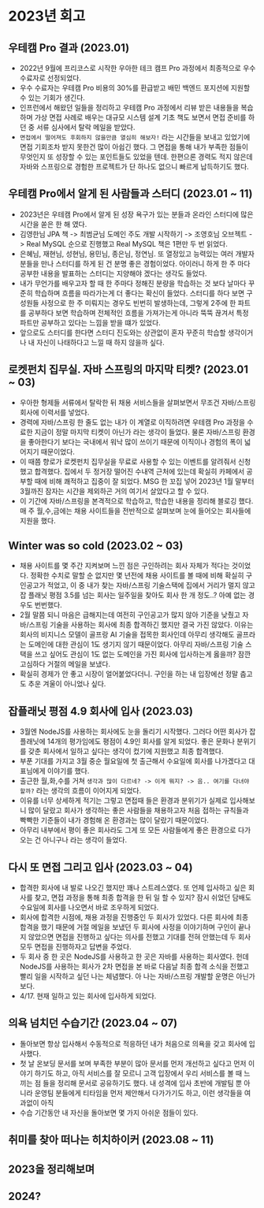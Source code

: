 # 2023년 회고

## 우테캠 Pro 결과 (2023.01)

- 2022년 9월에 프리코스로 시작한 우아한 테크 캠프 Pro 과정에서 최종적으로 우수 수료자로 선정되었다.
- 우수 수료자는 우테캠 Pro 비용의 30%를 환급받고 배민 백엔드 포지션에 지원할 수 있는 기회가 생긴다.
- 인프런에서 해왔던 일들을 정리하고 우테캠 Pro 과정에서 리뷰 받은 내용들을 복습하며 가상 면접 사례로 배우는 대규모 시스템 설계 기초 책도 보면서 면접 준비를 하던 중 서류 심사에서 탈락 메일을 받았다.
- `면접에서 떨어져도 후회하지 않을만큼 열심히 해보자!` 라는 시간들을 보내고 있었기에 면접 기회조차 받지 못한건 많이 아쉽긴 했다. 그 면접을 통해 내가 부족한 점들이 무엇인지 또 성장할 수 있는 포인트들도 있었을 텐데. 한편으론 경력도 적지 않은데 자바와 스프링으로 경험한 프로젝트가 단 하나도 없으니 빠르게 납득하기도 했다.

## 우테캠 Pro에서 알게 된 사람들과 스터디 (2023.01 ~ 11)

- 2023년은 우테캠 Pro에서 알게 된 성장 욕구가 있는 분들과 온라인 스터디에 많은 시간을 쏟은 한 해 였다.
- 김영한님 JPA 책 -> 최범균님 도메인 주도 개발 시작하기 -> 조영호님 오브젝트 -> Real MySQL 순으로 진행했고 Real MySQL 책은 1편만 두 번 읽었다.
- 은혜님, 재현님, 성현님, 용민님, 종은님, 정연님. 또 열정있고 능력있는 여러 개발자 분들을 만나 스터디를 하게 된 건 분명 좋은 경험이었다. 아이러니 하게 한 주 마다 공부한 내용을 발표하는 스터디는 지양해야 겠다는 생각도 들었다.
- 내가 무언가를 배우고자 할 때 한 주마다 정해진 분량을 학습하는 것 보다 날마다 꾸준히 학습하며 흐름을 따라가는게 더 좋다는 확신이 들었다. 스터디를 하다 보면 구성원들 사정으로 한 주 미뤄지는 경우도 빈번히 발생하는데, 그렇게 2주에 한 파트를 공부하다 보면 학습하며 전체적인 흐름을 가져가는게 아니라 뚝뚝 끊겨서 특정 파트만 공부하고 있다는 느낌을 받을 떄가 있었다.
- 앞으로도 스터디를 한다면 스터디 진도와는 상관없이 혼자 꾸준히 학습할 생각이거나 내 자신이 나태하다고 느낄 때 하지 않을까 싶다.

## 로켓펀치 집무실. 자바 스프링의 마지막 티켓? (2023.01 ~ 03)

- 우아한 형제들 서류에서 탈락한 뒤 채용 서비스들을 살펴보면서 무조건 자바/스프링 회사에 이력서를 넣었다.
- 경력에 자바/스프링 한 줄도 없는 내가 이 계열로 이직하려면 우테캠 Pro 과정을 수료한 지금이 정말 마지막 티켓이 아닌가 라는 생각이 들었다. 물론 자바/스프링 환경을 좋아한다기 보다는 국내에서 워낙 많이 쓰이기 때문에 이직이나 경험의 폭이 넓어지기 때문이었다.
- 이 때쯤 향로가 로켓펀치 집무실을 무료로 사용할 수 있는 이벤트를 알려줘서 신청했고 합격했다. 집에서 두 정거장 떨어진 수내역 근처에 있는데 확실히 카페에서 공부할 때에 비해 쾌적하고 집중이 잘 되었다. MSG 한 꼬집 넣어 2023년 1월 말부터 3월까진 잠자는 시간을 제외하곤 거의 여기서 살았다고 할 수 있다.
- 이 기간에 자바/스프링을 본격적으로 학습하고, 학습한 내용을 정리해 블로깅 했다. 매 주 월,수,금에는 채용 사이트들을 전반적으로 살펴보며 눈에 들어오는 회사들에 지원을 했다.

## Winter was so cold (2023.02 ~ 03)

- 채용 사이트를 몇 주간 지켜보며 느낀 점은 구인하려는 회사 자체가 적다는 것이었다. 정확한 수치로 말할 순 없지만 몇 년전에 채용 사이트를 볼 때에 비해 확실히 구인공고가 적었고, 이 중 내가 찾는 자바/스프링 기술스택에 집에서 거리가 멀지 않고 잡 플래닛 평점 3.5를 넘는 회사는 일주일을 찾아도 회사 한 개 정도..? 아예 없는 경우도 번번했다.
- 2월 말쯤 되니 마음은 급해지는데 여전히 구인공고가 많지 않아 기준을 낮췄고 자바/스프링 기술을 사용하는 회사에 최종 합격하긴 했지만 결국 가진 않았다. 이유는 회사의 비지니스 모델이 골프랑 AI 기술을 접목한 회사인데 아무리 생각해도 골프라는 도메인에 대한 관심이 1도 생기지 않기 때문이었다. 아무리 자바/스프링 기술 스택을 쓰고 싶어도 관심이 1도 없는 도메인을 가진 회사에 입사하는게 옳을까? 잠깐 고심하다 거절의 메일을 보냈다.
- 확실히 경제가 안 좋고 시장이 얼어붙었다더니. 구인을 하는 내 입장에선 정말 춥고도 추운 겨울이 아니었나 싶다.

## 잡플래닛 평점 4.9 회사에 입사 (2023.03)

- 3월엔 NodeJS를 사용하는 회사에도 눈을 돌리기 시작했다. 그러다 어떤 회사가 잡플래닛에 14개의 평가임에도 평점이 4.9인 회사를 알게 되었다. 좋은 문화나 분위기를 갖춘 회사에서 일하고 싶다는 생각이 컸기에 지원했고 최종 합격했다.
- 부푼 기대를 가지고 3월 중순 월요일에 첫 출근해서 수요일에 회사를 나가겠다고 대표님에게 이야기를 했다.
- 출근한 월,화,수를 거쳐 `생각과 많이 다르네? -> 이게 뭐지? -> 음.. 여기를 다녀야 할까?` 라는 생각의 흐름이 이어지게 되었다.
- 이유를 너무 상세하게 적기는 그렇고 면접때 들은 환경과 분위기가 실제로 입사해보니 많이 달랐고 회사가 생각하는 좋은 사람들을 채용하고자 처음 접하는 규칙들과 빡빡한 기준들이 내가 경험해 온 환경과는 많이 달랐기 때문이었다.
- 아무리 내부에서 평이 좋은 회사라도 그게 또 모든 사람들에게 좋은 환경으로 다가오는 건 아니구나 라는 생각이 들었다.

## 다시 또 면접 그리고 입사 (2023.03 ~ 04)

- 합격한 회사에 내 발로 나오긴 했지만 꽤나 스트레스였다. 또 언제 입사하고 싶은 회사를 찾고, 면접 과정을 통해 최종 합격을 한 뒤 일 할 수 있지? 잠시 쉬었던 담배도 수요일에 회사를 나오면서 바로 조우하게 되었다.
- 회사에 합격한 시점에, 채용 과정을 진행중인 두 회사가 있었다. 다른 회사에 최종 합격을 했기 때문에 거절 메일을 보냈던 두 회사에 사정을 이야기하며 구인이 끝나지 않았으면 면접을 진행하고 싶다는 의사를 전했고 기대를 전혀 안했는데 두 회사 모두 면접을 진행하자고 답변을 주었다.
- 두 회사 중 한 곳은 NodeJS를 사용하고 한 곳은 자바를 사용하는 회사였다. 헌데 NodeJS를 사용하는 회사가 2차 면접을 본 바로 다음날 최종 합격 소식을 전했고 빨리 일을 시작하고 싶던 나는 체념했다. 아 나는 자바/스프링 개발할 운명은 아닌가보다.
- 4/17. 현재 일하고 있는 회사에 입사하게 되었다.

## 의욕 넘치던 수습기간 (2023.04 ~ 07)

- 돌아보면 항상 입사해서 수동적으로 적응하던 내가 처음으로 의욕을 갖고 회사에 입사했다.
- 첫 날 온보딩 문서를 보며 부족한 부분이 많아 문서를 먼저 개선하고 싶다고 먼저 이야기 하기도 하고, 아직 서비스를 잘 모르니 고객 입장에서 우리 서비스를 볼 때 느끼는 점 들을 정리해 문서로 공유하기도 했다. 내 성격에 입사 초반에 개발팀 뿐 아니라 운영팀 분들에게 티타임을 먼저 제안해서 다가가기도 하고, 이런 생각들을 여과없이 아직
- 수습 기간동안 내 자신을 돌아보면 몇 가지 아쉬운 점들이 있다.

## 취미를 찾아 떠나는 히치하이커 (2023.08 ~ 11)

## 2023을 정리해보며

## 2024?
